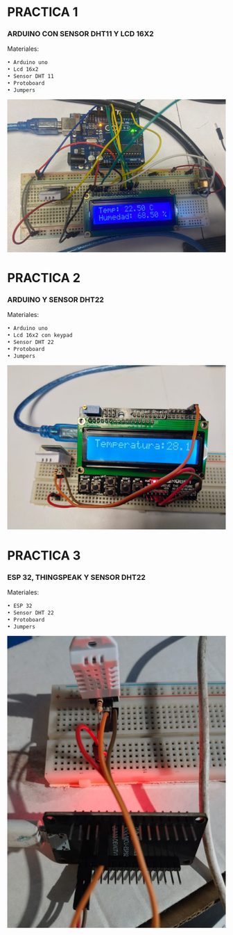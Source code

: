 # PRACTICA 1
### ARDUINO CON SENSOR DHT11 Y LCD 16X2
Materiales:

```
• Arduino uno
• Lcd 16x2
• Sensor DHT 11
• Protoboard
• Jumpers
```
![Evidencia.](https://github.com/HH804/PRACTICAS/blob/main/PRACTICA%201%20-%20EVIDENCIA%201.jpeg)

# PRACTICA 2
### ARDUINO Y SENSOR DHT22
Materiales:

```
• Arduino uno
• Lcd 16x2 con keypad
• Sensor DHT 22
• Protoboard
• Jumpers
```
![Evidencia.](https://github.com/HH804/PRACTICAS/blob/main/PRACTICA%202%20-%20EVIDENCIA%201.jpg)

# PRACTICA 3
### ESP 32, THINGSPEAK Y SENSOR DHT22
Materiales:

```
• ESP 32
• Sensor DHT 22
• Protoboard
• Jumpers
```
![Evidencia.](https://github.com/HH804/PRACTICAS/blob/main/PRACTICA%203%20-%20EVIDENCIA%201.jpg)
